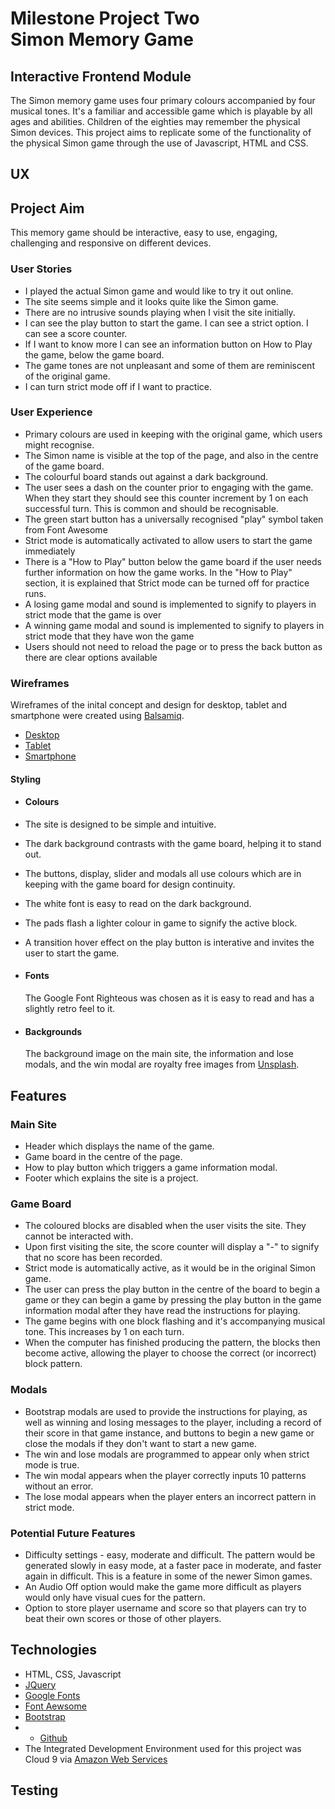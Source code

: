 <h1>
Milestone Project Two <br>Simon Memory Game<br> 
</h1>

<h2>Interactive Frontend Module</h2>


<div> 
The Simon memory game uses four primary colours accompanied by four musical tones.  It's a familiar and accessible game which is playable by all ages and abilities.  Children of the eighties may remember the physical Simon devices.  This project aims to replicate some of the functionality of the physical Simon game through the use of Javascript, HTML and CSS.    
</div>


## UX

## Project Aim

This memory game should be interactive, easy to use, engaging, challenging and responsive on different devices.

### User Stories

- I played the actual Simon game and would like to try it out online.
- The site seems simple and it looks quite like the Simon game.
- There are no intrusive sounds playing when I visit the site initially.
- I can see the play button to start the game.  I can see a strict option. I can see a score counter.
- If I want to know more I can see an information button on How to Play the game, below the game board.
- The game tones are not unpleasant and some of them are reminiscent of the original game.
- I can turn strict mode off if I want to practice.

### User Experience

- Primary colours are used in keeping with the original game, which users might recognise.
- The Simon name is visible at the top of the page, and also in the centre of the game board.
- The colourful board stands out against a dark background.
- The user sees a dash on the counter prior to engaging with the game.  When they start they should see this counter increment     by 1 on each successful turn. This is common and should be recognisable.
- The green start button has a universally recognised "play" symbol taken from Font Awesome
- Strict mode is automatically activated to allow users to start the game immediately
- There is a "How to Play" button below the game board if the user needs further information on how the game works.  In the "How to Play" section, it is explained that Strict mode can be turned off for practice runs.
- A losing game modal and sound is implemented to signify to players in strict mode that the game is over
- A winning game modal and sound is implemented to signify to players in strict mode that they have won the game
- Users should not need to reload the page or to press the back button as there are clear options available

### Wireframes

Wireframes of the inital concept and design for desktop, tablet and smartphone were created using [Balsamiq](https://balsamiq.com/).

- [Desktop](wireframes/desktop.png) 
- [Tablet](wireframes/tablet.png) 
- [Smartphone](wireframes/smartphone.png) 

#### Styling

- #### Colours

- The site is designed to be simple and intuitive.  
- The dark background contrasts with the game board, helping it to stand out.  
- The buttons, display, slider and modals all use colours which are in keeping with the game board for design continuity.  
- The white font is easy to read on the dark background.
- The pads flash a lighter colour in game to signify the active block.
- A transition hover effect on the play button is interative and invites the user to start the game.

- #### Fonts

    The Google Font Righteous was chosen as it is easy to read and has a slightly retro feel to it.

- #### Backgrounds

    The background image on the main site, the information and lose modals, and the win modal are royalty free images from [Unsplash](https://unsplash.com/).
    

## Features

### Main Site

- Header which displays the name of the game.
- Game board in the centre of the page.
- How to play button which triggers a game information modal.
- Footer which explains the site is a project.

### Game Board

- The coloured blocks are disabled when the user visits the site.  They cannot be interacted with.
- Upon first visiting the site, the score counter will display a "-" to signify that no score has been recorded.
- Strict mode is automatically active, as it would be in the original Simon game.
- The user can press the play button in the centre of the board to begin a game or they can begin a game by pressing the play button in the game information modal after they have read the instructions for playing.
- The game begins with one block flashing and it's accompanying musical tone.  This increases by 1 on each turn.
- When the computer has finished producing the pattern, the blocks then become active, allowing the player to choose the correct (or incorrect) block pattern.

### Modals

- Bootstrap modals are used to provide the instructions for playing, as well as winning and losing messages to the player, including a record of their score in that game instance, and buttons to begin a new game or close the modals if they don't want to start a new game.
- The win and lose modals are programmed to appear only when strict mode is true.
- The win modal appears when the player correctly inputs 10 patterns without an error.
- The lose modal appears when the player enters an incorrect pattern in strict mode.

### Potential Future Features

- Difficulty settings - easy, moderate and difficult.  The pattern would be generated slowly in easy mode, at a faster pace in moderate, and faster again in difficult.  This is a feature in some of the newer Simon games.
- An Audio Off option would make the game more difficult as players would only have visual cues for the pattern.
- Option to store player username and score so that players can try to beat their own scores or those of other players.


## Technologies

- HTML, CSS, Javascript
- [JQuery](https://jquery.com)
- [Google Fonts](https://fonts.google.com/)
- [Font Aewsome](https://fontawesome.com/)
- [Bootstrap](https://getbootstrap.com/)
- - [Github](https://github.com/)
- The Integrated Development Environment used for this project was Cloud 9 via [Amazon Web Services](https://aws.amazon.com/cloud9/)


## Testing

